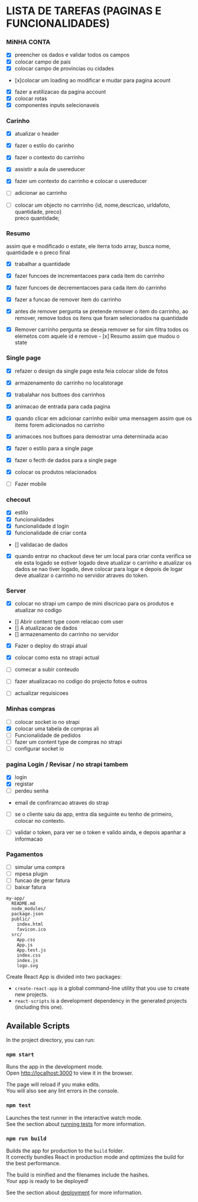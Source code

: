 # LISTA DE TAREFAS (PAGINAS E FUNCIONALIDADES)

### MiNHA CONTA
- [x] preencher os dados e validar todos os campos
- [x] colocar campo de pais
- [x] colocar campo de provincias ou cidades
- [x]colocar um loading ao modificar e mudar para pagina acount
- [x] fazer a estilizacao da pagina account
- [x] colocar rotas
- [x] componentes inputs selecionaveis

### Carinho
- [X] atualizar o header
- [x] fazer o estilo do carinho
- [x] fazer o contexto do carrinho
- [x] assistir a aula de usereducer
- [x] fazer um contexto do carrinho e colocar o usereducer
- [ ] adicionar ao carrinho
- [ ] colocar um objecto no carrrinho  {id, nome,descricao, urldafoto, quantidade, preco}  
       preco quantidade;
     

### Resumo
assim que e modificado o estate, ele iterra todo array,
busca nome, quantidade e o preco final
- [X] trabalhar a quantidade

- [x] fazer funcoes de incrementacoes para cada item do carrinho
- [x] fazer funcoes de decrementacoes para cada item do carrinho
- [x] fazer a funcao de remover item do carrinho

- [x] antes de remover pergunta se pretende remover
      o item do carrinho, ao remover, remove todos os
      itens que foram selecionados na quantidade
- [x] Remover carrinho
      pergunta se deseja remover
      se for sim
      filtra todos os elemetos com aquele id e remove
      - [x] Resumo assim que mudou o state

### Single page
- [x] refazer o design da single page esta feia colocar slide de fotos
- [x] armazenamento do carrinho no localstorage
- [x] trabalahar nos buttoes dos carrinhos
- [x] animacao de entrada para cada pagina
- [x] quando clicar em adicionar carrinho exibir uma 
   mensagem assim que os items forem adicionados no carrinho
- [x] animacoes nos buttoes para demostrar uma determinada acao
- [x] fazer o estilo para a single page
- [x] fazer o fecth de dados para a single page
- [x] colocar os produtos relacionados
- [ ] Fazer mobile


### checout
- [x] estilo
- [x] funcionalidades
- [x] funcionalidade d login
- [x] funcionalidade de criar conta
- [] validacao de dados
- [x] quando entrar no chackout deve ter um local para criar conta
    verifica se ele esta logado se estiver logado
    deve atualizar o carrinho e atualizar os dados
    se nao tiver logado, deve colocar para logar e depois de logar deve
    atualizar o carrinho no servidor atraves do token.

### Server

- [X] colocar no strapi um campo de mini discricao
para os produtos e atualizar no codigo
- [] Abrir content type coom relacao com user
- [] A atualizacao de dados
- [] armazenamento do carrinho no servidor
- [x] Fazer o deploy do strapi atual
- [x] colocar como esta no strapi actual
- [ ] comecar a subir conteudo
- [ ] fazer atualizacao no codigo do projecto fotos e outros
- [ ] actualizar requisicoes


### Minhas compras
- [ ] colocar socket io no strapi
- [x] colocar uma tabela de compras ali
- [ ] Funcionalidade de pedidos
- [ ] fazer um content type de compras no strapi
- [ ] configurar socket io

### pagina Login / Revisar / no strapi tambem

- [x] login
- [x] registar
- [ ] perdeu senha
- email de confiramcao atraves do strap
- [ ] se o cliente saiu da app, entra dia seguinte eu tenho de primeiro, colocar no contexto.
- [ ] validar o token, para ver se o token e valido ainda, e depois apanhar a informacao


### Pagamentos
- [ ] simular uma compra
- [ ] mpesa plugin
- [ ] funcao de gerar fatura
- [ ] baixar fatura

```
my-app/
  README.md
  node_modules/
  package.json
  public/
    index.html
    favicon.ico
  src/
    App.css
    App.js
    App.test.js
    index.css
    index.js
    logo.svg
```


Create React App is divided into two packages:

* `create-react-app` is a global command-line utility that you use to create new projects.
* `react-scripts` is a development dependency in the generated projects (including this one).


## Available Scripts

In the project directory, you can run:

### `npm start`

Runs the app in the development mode.<br>
Open [http://localhost:3000](http://localhost:3000) to view it in the browser.

The page will reload if you make edits.<br>
You will also see any lint errors in the console.

### `npm test`

Launches the test runner in the interactive watch mode.<br>
See the section about [running tests](#running-tests) for more information.

### `npm run build`

Builds the app for production to the `build` folder.<br>
It correctly bundles React in production mode and optimizes the build for the best performance.

The build is minified and the filenames include the hashes.<br>
Your app is ready to be deployed!

See the section about [deployment](#deployment) for more information.
